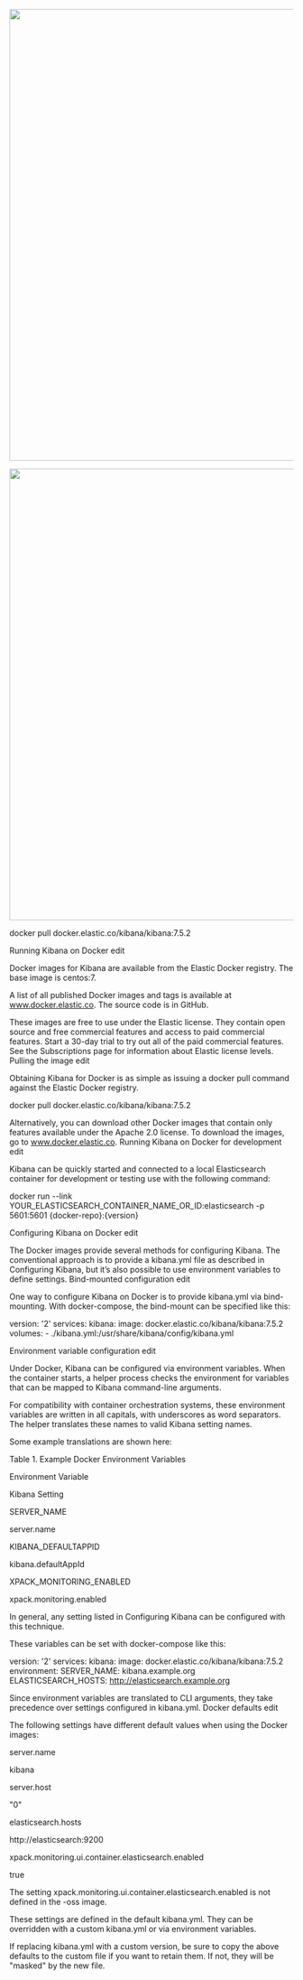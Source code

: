 <p align="center"><img src="https://github.com/c4pt000/Kibana-docker-endpoint-WIP/raw/master/kibana-goals-docker-modular1.png" width="800"></p>
<p align="center"><img src="https://raw.githubusercontent.com/c4pt000/Kibana-docker-endpoint-WIP/master/kibana-maps-endpoints-goals-docker2.png" width="800"></p>




docker pull docker.elastic.co/kibana/kibana:7.5.2

Running Kibana on Docker
edit

Docker images for Kibana are available from the Elastic Docker registry. The base image is centos:7.

A list of all published Docker images and tags is available at www.docker.elastic.co. The source code is in GitHub.

These images are free to use under the Elastic license. They contain open source and free commercial features and access to paid commercial features. Start a 30-day trial to try out all of the paid commercial features. See the Subscriptions page for information about Elastic license levels.
Pulling the image
edit

Obtaining Kibana for Docker is as simple as issuing a docker pull command against the Elastic Docker registry.

docker pull docker.elastic.co/kibana/kibana:7.5.2

Alternatively, you can download other Docker images that contain only features available under the Apache 2.0 license. To download the images, go to www.docker.elastic.co.
Running Kibana on Docker for development
edit

Kibana can be quickly started and connected to a local Elasticsearch container for development or testing use with the following command:

docker run --link YOUR_ELASTICSEARCH_CONTAINER_NAME_OR_ID:elasticsearch -p 5601:5601 {docker-repo}:{version}

Configuring Kibana on Docker
edit

The Docker images provide several methods for configuring Kibana. The conventional approach is to provide a kibana.yml file as described in Configuring Kibana, but it’s also possible to use environment variables to define settings.
Bind-mounted configuration
edit

One way to configure Kibana on Docker is to provide kibana.yml via bind-mounting. With docker-compose, the bind-mount can be specified like this:

version: '2'
services:
  kibana:
    image: docker.elastic.co/kibana/kibana:7.5.2
    volumes:
      - ./kibana.yml:/usr/share/kibana/config/kibana.yml

Environment variable configuration
edit

Under Docker, Kibana can be configured via environment variables. When the container starts, a helper process checks the environment for variables that can be mapped to Kibana command-line arguments.

For compatibility with container orchestration systems, these environment variables are written in all capitals, with underscores as word separators. The helper translates these names to valid Kibana setting names.

Some example translations are shown here:

Table 1. Example Docker Environment Variables

Environment Variable
	

Kibana Setting

SERVER_NAME
	

server.name

KIBANA_DEFAULTAPPID
	

kibana.defaultAppId

XPACK_MONITORING_ENABLED
	

xpack.monitoring.enabled

In general, any setting listed in Configuring Kibana can be configured with this technique.

These variables can be set with docker-compose like this:

version: '2'
services:
  kibana:
    image: docker.elastic.co/kibana/kibana:7.5.2
    environment:
      SERVER_NAME: kibana.example.org
      ELASTICSEARCH_HOSTS: http://elasticsearch.example.org

Since environment variables are translated to CLI arguments, they take precedence over settings configured in kibana.yml.
Docker defaults
edit

The following settings have different default values when using the Docker images:

server.name
	

kibana

server.host
	

"0"

elasticsearch.hosts
	

http://elasticsearch:9200

xpack.monitoring.ui.container.elasticsearch.enabled
	

true

The setting xpack.monitoring.ui.container.elasticsearch.enabled is not defined in the -oss image.

These settings are defined in the default kibana.yml. They can be overridden with a custom kibana.yml or via environment variables.

If replacing kibana.yml with a custom version, be sure to copy the above defaults to the custom file if you want to retain them. If not, they will be "masked" by the new file.
